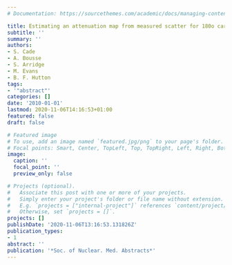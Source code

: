 ```yaml
---
# Documentation: https://sourcethemes.com/academic/docs/managing-content/

title: Estimating an attenuation map from measured scatter for 180o cardiac SPECT
subtitle: ''
summary: ''
authors:
- S. Cade
- A. Bousse
- S. Arridge
- M. Evans
- B. F. Hutton
tags:
- '"abstract"'
categories: []
date: '2010-01-01'
lastmod: 2020-11-06T14:16:53+01:00
featured: false
draft: false

# Featured image
# To use, add an image named `featured.jpg/png` to your page's folder.
# Focal points: Smart, Center, TopLeft, Top, TopRight, Left, Right, BottomLeft, Bottom, BottomRight.
image:
  caption: ''
  focal_point: ''
  preview_only: false

# Projects (optional).
#   Associate this post with one or more of your projects.
#   Simply enter your project's folder or file name without extension.
#   E.g. `projects = ["internal-project"]` references `content/project/deep-learning/index.md`.
#   Otherwise, set `projects = []`.
projects: []
publishDate: '2020-11-06T13:16:53.131826Z'
publication_types:
- 1
abstract: ''
publication: '*Soc. of Nuclear. Med. Abstracts*'
---
```

